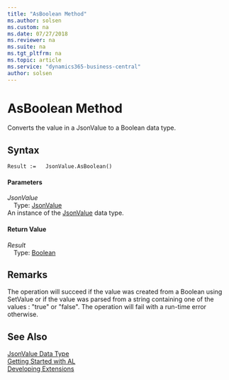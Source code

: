 ```yaml
---
title: "AsBoolean Method"
ms.author: solsen
ms.custom: na
ms.date: 07/27/2018
ms.reviewer: na
ms.suite: na
ms.tgt_pltfrm: na
ms.topic: article
ms.service: "dynamics365-business-central"
author: solsen
---
```

[//]: # (START>DO_NOT_EDIT)
[//]: # (IMPORTANT:Do not edit any of the content between here and the END>DO_NOT_EDIT.)
[//]: # (Any modifications should be made in the .resx files in the ModernDev repo.)
# AsBoolean Method
Converts the value in a JsonValue to a Boolean data type.

## Syntax
```
Result :=   JsonValue.AsBoolean()
```

#### Parameters
*JsonValue*  
&emsp;Type: [JsonValue](jsonvalue-data-type.md)  
An instance of the [JsonValue](jsonvalue-data-type.md) data type.  

#### Return Value
*Result*  
&emsp;Type: [Boolean](boolean-data-type.md)  
  


[//]: # (IMPORTANT: END>DO_NOT_EDIT)

## Remarks 
The operation will succeed if the value was created from a Boolean using SetValue or if the value was parsed from a string containing one of the values : "true" or "false". The operation will fail with a run-time error otherwise.

## See Also
[JsonValue Data Type](jsonvalue-data-type.md)  
[Getting Started with AL](../devenv-get-started.md)  
[Developing Extensions](../devenv-dev-overview.md)